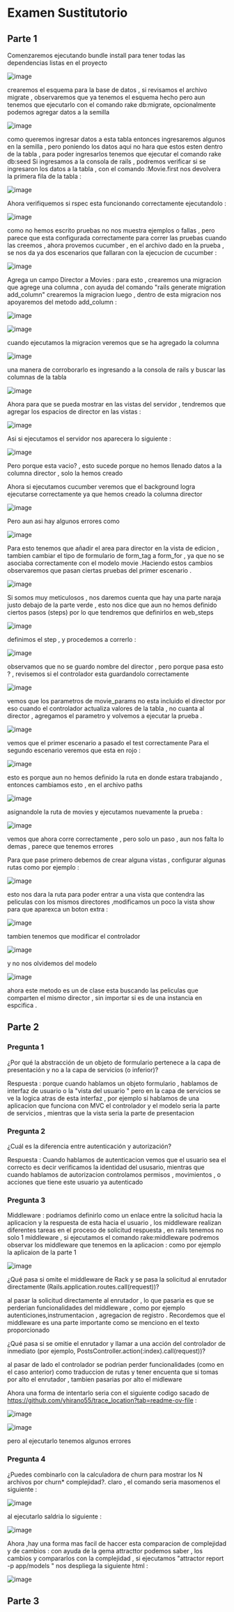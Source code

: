 # Examen Sustitutorio 
## Parte 1 
  Comenzaremos ejecutando bundle install para tener todas las dependencias listas en el proyecto

  ![image](https://github.com/peg1163/ExamenSustitutorioCC3S2/assets/92898224/a55704b9-6487-4f3c-a8f9-3db43877678d)

crearemos el esquema para la base de datos , si revisamos el archivo migrate , observaremos que ya tenemos
el esquema hecho pero aun tenemos que ejecutarlo con el comando rake db:migrate, opcionalmente podemos agregar datos a la semilla
  
  ![image](https://github.com/peg1163/ExamenSustitutorioCC3S2/assets/92898224/41b0e3b2-6f76-4c8d-9cfb-3456503f05ab)

como queremos ingresar datos a esta tabla entonces ingresaremos algunos en la semilla , pero poniendo 
los datos aqui no hara que estos esten dentro de la tabla , para poder ingresarlos tenemos que ejecutar el comando rake db:seed 
Si ingresamos a la consola de rails , podremos verificar si se ingresaron los datos a la tabla , con el comando :Movie.first
nos devolvera la primera fila de la tabla  : 
  
![image](https://github.com/peg1163/ExamenSustitutorioCC3S2/assets/92898224/40153357-8aec-4fa1-a0c8-fe0dd4e09531)

Ahora verifiquemos si rspec esta funcionando correctamente ejecutandolo : 

![image](https://github.com/peg1163/ExamenSustitutorioCC3S2/assets/92898224/bb374b15-412a-4f11-a90d-389550be5668)

como no hemos escrito pruebas no nos muestra ejemplos o fallas , pero parece que esta configurada
correctamente para correr las pruebas cuando las creemos , ahora provemos cucumber , en el archivo dado 
en la prueba , se nos da ya dos escenarios que fallaran con la ejecucion de cucumber :

![image](https://github.com/peg1163/ExamenSustitutorioCC3S2/assets/92898224/5f3a4dff-30ab-46b4-9774-acb3bf7c3384)

Agrega un campo Director a Movies : para esto , crearemos una migracion que agrege una columna ,
con ayuda del comando "rails generate migration add_column" crearemos la migracion
luego , dentro de esta migracion nos apoyaremos del metodo add_column :
  
![image](https://github.com/peg1163/ExamenSustitutorioCC3S2/assets/92898224/baa4133e-b4d1-418e-a653-0bac840acd2a)


![image](https://github.com/peg1163/ExamenSustitutorioCC3S2/assets/92898224/36e4022e-4ce9-48fd-b7b8-c74409464cbf)

cuando ejecutamos la migracion veremos que se ha agregado la columna  

![image](https://github.com/peg1163/ExamenSustitutorioCC3S2/assets/92898224/229d84b8-df96-45d5-bac2-4a9e3019e661)

una manera de corroborarlo es ingresando a la consola de rails y buscar las columnas de la tabla

![image](https://github.com/peg1163/ExamenSustitutorioCC3S2/assets/92898224/1b3a0b03-ff98-417a-8677-a9f25d73d9ad)

Ahora para que se pueda mostrar en las vistas del servidor , tendremos que agregar los espacios de director 
en las vistas  : 

![image](https://github.com/peg1163/ExamenSustitutorioCC3S2/assets/92898224/ca757236-52e2-4e67-a190-31dc97776847)

Asi si ejecutamos el servidor nos aparecera lo siguiente :

![image](https://github.com/peg1163/ExamenSustitutorioCC3S2/assets/92898224/1db9d375-f37f-47ce-b721-d22a1657b9ee)

Pero porque esta vacio? , esto sucede porque no hemos llenado datos a la columna director , solo la hemos creado

Ahora si ejecutamos cucumber veremos que el background logra ejecutarse correctamente ya que hemos creado la columna director

![image](https://github.com/peg1163/ExamenSustitutorioCC3S2/assets/92898224/fc7ebf20-435d-43f0-8910-c23a69c30a5b)

Pero aun asi hay algunos errores como 

![image](https://github.com/peg1163/ExamenSustitutorioCC3S2/assets/92898224/05367bd9-5c39-4ed5-b3f5-7cac5d80c878)

 Para esto tenemos que añadir el area para director en la vista de edicion 
 , tambien cambiar el tipo de formulario de form_tag a form_for , ya que no se asociaba correctamente con el modelo movie .Haciendo estos cambios observaremos que pasan ciertas pruebas del primer escenario . 
 
 ![image](https://github.com/peg1163/ExamenSustitutorioCC3S2/assets/92898224/d8a7dbcc-02ed-4436-a045-163b76919923)

Si somos muy meticulosos , nos daremos cuenta que hay una parte naraja justo debajo de la parte verde , esto nos dice que aun no hemos definido ciertos pasos (steps) por lo que tendremos que definirlos en web_steps 

![image](https://github.com/peg1163/ExamenSustitutorioCC3S2/assets/92898224/b20992a2-b0c5-4475-b263-bef089ec9c24)

definimos el step , y procedemos a correrlo :  

![image](https://github.com/peg1163/ExamenSustitutorioCC3S2/assets/92898224/077a0eae-cf39-4762-825a-14dd660b5d19)

observamos que no se guardo nombre del director , pero porque pasa esto ? , revisemos si el controlador esta guardandolo correctamente 

![image](https://github.com/peg1163/ExamenSustitutorioCC3S2/assets/92898224/406f9e02-25a0-47b2-8bf4-388c6399822a)

vemos que los parametros de movie_params no esta incluido el director por eso cuando el controlador actualiza valores de la tabla , no cuanta al director , agregamos el parametro y volvemos a ejecutar la prueba .

![image](https://github.com/peg1163/ExamenSustitutorioCC3S2/assets/92898224/83d8dc8a-299c-457d-a58e-9a185ca6550c)

vemos que el primer escenario a pasado el test correctamente 
Para el segundo escenario veremos que esta en rojo :

![image](https://github.com/peg1163/ExamenSustitutorioCC3S2/assets/92898224/69e2ee8b-8dea-4786-bd20-00c8854efea0)

esto es porque aun no hemos definido la ruta en donde estara trabajando , entonces cambiamos esto , en el archivo paths

![image](https://github.com/peg1163/ExamenSustitutorioCC3S2/assets/92898224/33b0e756-6dd1-462f-86d7-5fb9d7eb774a)

asignandole la ruta de movies y ejecutamos nuevamente la prueba :

![image](https://github.com/peg1163/ExamenSustitutorioCC3S2/assets/92898224/f789139c-8e8f-4bc6-9fbe-120e7d9edf02)

vemos que ahora corre correctamente , pero solo un paso , aun nos falta lo demas , parece que tenemos errores 

Para que pase primero debemos de crear alguna vistas ,   configurar algunas rutas  como por ejemplo : 

![image](https://github.com/peg1163/ExamenSustitutorioCC3S2/assets/92898224/788ab7a4-f421-4cdf-8faf-cd4385ce5e06)

esto nos dara la ruta para poder entrar a una vista que contendra las peliculas con los mismos directores ,modificamos un poco la vista show para que aparexca un boton extra :

![image](https://github.com/peg1163/ExamenSustitutorioCC3S2/assets/92898224/b93c7909-a2b3-44e8-88b1-ef9057f1fad2)

tambien tenemos que modificar el controlador 

![image](https://github.com/peg1163/ExamenSustitutorioCC3S2/assets/92898224/db429b0d-d6a1-46e9-9287-38e95f69c31c)

y no nos olvidemos del modelo 

![image](https://github.com/peg1163/ExamenSustitutorioCC3S2/assets/92898224/08fa4248-6372-4dad-9b4c-374b0a9eb35a)

ahora este metodo es un de clase esta buscando las peliculas que comparten el mismo director , sin importar si es de una instancia en espcifica . 

## Parte 2

### Pregunta 1 
¿Por qué la abstracción de un objeto de formulario pertenece 
a la capa de presentación y no a la capa de servicios (o inferior)?

Respuesta : porque cuando hablamos un objeto formulario , hablamos de interfaz de usuario  o la "vista del usuario "
pero en la capa de servicios se ve la logica atras de esta interfaz , por ejemplo si hablamos de una aplicacion que funciona con MVC
el controlador y el modelo seria la parte de servicios , mientras que la vista seria la parte de presentacion 

### Pregunta 2
¿Cuál es la diferencia entre autenticación y autorización? 

Respuesta : Cuando hablamos de autenticacion vemos que el usuario sea el correcto es decir verificamos la identidad del ususario, mientras que cuando hablamos 
de autorizacion controlamos permisos , movimientos , o acciones que tiene este usuario ya autenticado


### Pregunta 3 
Middleware : 
podriamos definirlo como un enlace entre la solicitud hacia la aplicacion y la respuesta de esta hacia el usuario , los middleware realizan diferentes tareas en el proceso de solicitud respuesta , en rails tenemos no solo 1 middleware , si ejecutamos el comando rake:middleware podremos observar los middleware que tenemos en la aplicacion :  como por ejemplo la aplicaion de la parte 1 

![image](https://github.com/peg1163/ExamenSustitutorioCC3S2/assets/92898224/31a325a6-dcea-4542-a1ac-5bf65f4a2e09)


 ¿Qué pasa si omite el middleware de Rack y se pasa la solicitud al enrutador directamente (Rails.application.routes.call(request))?

 al pasar la solicitud directamente al enrutador , lo que pasaria es que se perderian funcionalidades
 del middleware , como por ejemplo autenticiones,instrumentacion , agregacion de registro  .
 Recordemos que el middleware es una parte importante como se menciono en el texto proporcionado 


¿Qué pasa si se omitie el enrutador y llamar a una acción del controlador 
de inmediato (por ejemplo, PostsController.action(:index).call(request))? 

al pasar de lado el controlador se podrian perder funcionalidades (como en el caso anterior) como traduccion de rutas 
y tener encuenta que si tomas por alto el enrutador , tambien pasarias por alto el midleware 

Ahora una forma de intentarlo seria con el siguiente codigo sacado de https://github.com/yhirano55/trace_location?tab=readme-ov-file : 

![image](https://github.com/peg1163/ExamenSustitutorioCC3S2/assets/92898224/9ab5df7d-89fc-4bf7-9fed-2e128f60a572)
  
![image](https://github.com/peg1163/ExamenSustitutorioCC3S2/assets/92898224/00c824c4-cc4a-440f-9f30-d869841505da)

pero al ejecutarlo tenemos algunos errores 

 ### Pregunta 4
¿Puedes combinarlo con la calculadora de churn para mostrar los N archivos  por churn* complejidad?. 
 claro , el comando seria masomenos el siguiente :
 
 ![image](https://github.com/peg1163/ExamenSustitutorioCC3S2/assets/92898224/a84ba4b1-a28c-4dad-9772-032791852a42)

al ejecutarlo saldria lo siguiente :

![image](https://github.com/peg1163/ExamenSustitutorioCC3S2/assets/92898224/4d3de922-25dc-47ad-8985-78965959ae40)

Ahora ,hay una forma mas facil de haccer esta comparacion de complejidad y de cambios : 
con ayuda de la gema attracttor podemos saber , los cambios y compararlos con la complejidad , si ejecutamos "attractor report -p app/models " nos despliega la siguiente html :

![image](https://github.com/peg1163/ExamenSustitutorioCC3S2/assets/92898224/7ba31ece-4ba3-4033-8240-c3cbb5d63eac)



## Parte 3


